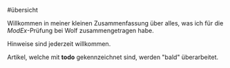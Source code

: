 #übersicht 

Willkommen in meiner kleinen Zusammenfassung über alles, was ich für die *ModEx*-Prüfung bei Wolf zusammengetragen habe.

Hinweise sind jederzeit willkommen.

Artikel, welche mit **todo** gekennzeichnet sind, werden "bald" überarbeitet.
